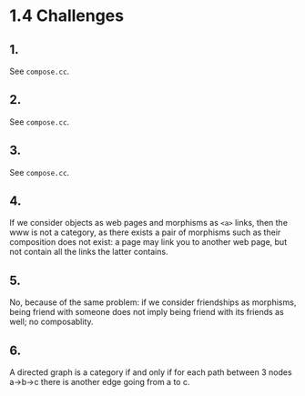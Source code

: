 # 1.4 Challenges

## 1.
See `compose.cc`.

## 2.
See `compose.cc`.

## 3.
See `compose.cc`.

## 4.
If we consider objects as web pages and morphisms as `<a>` links, then the www is not a category,
as there exists a pair of morphisms such as their composition does not exist: a page may link you
to another web page, but not contain all the links the latter contains.

## 5.
No, because of the same problem: if we consider friendships as morphisms, being friend with
someone does not imply being friend with its friends as well; no composablity.

## 6.
A directed graph is a category if and only if for each path between 3 nodes a->b->c there is
another edge going from a to c.